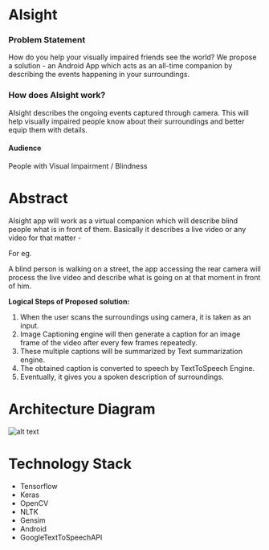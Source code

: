 # **AIsight**

### **Problem Statement**
How do you help your visually impaired friends see the world? We propose a solution - an Android App which acts as an all-time companion by describing the events happening in your surroundings.

### **How does AIsight work?**
AIsight describes the ongoing events captured through camera. This will help visually impaired people know about their surroundings and better equip them with details.

#### **Audience**
People with Visual Impairment / Blindness

# **Abstract**

AIsight app will work as a virtual companion which will describe blind people what is in front of them. Basically it describes a live video or any video for that matter -

For eg.

A blind person is walking on a street, the app accessing the rear camera will process the live video and describe what is going on at that moment in front of him.

**Logical Steps of Proposed solution:**

1. When the user scans the surroundings using camera, it is taken as an input.
2. Image Captioning engine will then generate a caption for an image frame of the video after every few frames repeatedly.
3. These multiple captions will be summarized by Text summarization engine.
4. The obtained caption is converted to speech by TextToSpeech Engine.
5. Eventually, it gives you a spoken description of surroundings.	

# **Architecture Diagram**

![alt text](https://github.com/SJSUFall2019-CMPE272/AISight/tree/master/Images/AIsight_Architecture.png "Architecture")

# **Technology Stack**

* Tensorflow
* Keras
* OpenCV
* NLTK
* Gensim
* Android
* GoogleTextToSpeechAPI
